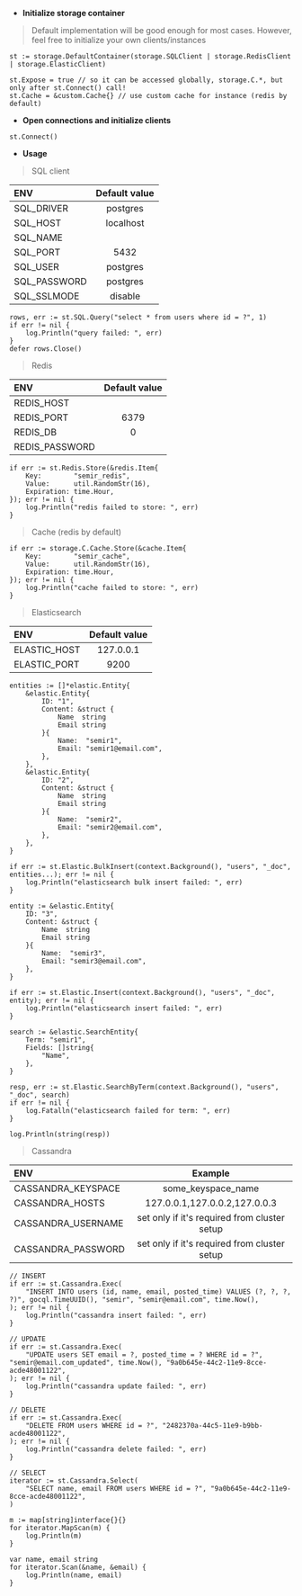 * **Initialize storage container**
> Default implementation will be good enough for most cases. However, feel free to initialize your own clients/instances
```
st := storage.DefaultContainer(storage.SQLClient | storage.RedisClient | storage.ElasticClient)

st.Expose = true // so it can be accessed globally, storage.C.*, but only after st.Connect() call!
st.Cache = &custom.Cache{} // use custom cache for instance (redis by default)
```

* **Open connections and initialize clients**
```
st.Connect()
```

* **Usage**
> SQL client

| ENV          | Default value |
|:-------------|:-------------:|
| SQL_DRIVER   | postgres      |
| SQL_HOST     | localhost     |
| SQL_NAME     |               |
| SQL_PORT     | 5432          |
| SQL_USER     | postgres      |
| SQL_PASSWORD | postgres      |
| SQL_SSLMODE  | disable       |
```
rows, err := st.SQL.Query("select * from users where id = ?", 1)
if err != nil {
    log.Println("query failed: ", err)
}
defer rows.Close()
```

> Redis

| ENV            | Default value |
|:---------------|:-------------:|
| REDIS_HOST     |               |
| REDIS_PORT     | 6379          |
| REDIS_DB       | 0             |
| REDIS_PASSWORD |               |
```
if err := st.Redis.Store(&redis.Item{
    Key:        "semir_redis",
    Value:      util.RandomStr(16),
    Expiration: time.Hour,
}); err != nil {
    log.Println("redis failed to store: ", err)
}
```

> Cache (redis by default)
```
if err := storage.C.Cache.Store(&cache.Item{
    Key:        "semir_cache",
    Value:      util.RandomStr(16),
    Expiration: time.Hour,
}); err != nil {
    log.Println("cache failed to store: ", err)
}
```

> Elasticsearch

| ENV          | Default value |
|:-------------|:-------------:|
| ELASTIC_HOST | 127.0.0.1     |
| ELASTIC_PORT | 9200          |
```
entities := []*elastic.Entity{
    &elastic.Entity{
        ID: "1",
        Content: &struct {
            Name  string
            Email string
        }{
            Name:  "semir1",
            Email: "semir1@email.com",
        },
    },
    &elastic.Entity{
        ID: "2",
        Content: &struct {
            Name  string
            Email string
        }{
            Name:  "semir2",
            Email: "semir2@email.com",
        },
    },
}

if err := st.Elastic.BulkInsert(context.Background(), "users", "_doc", entities...); err != nil {
    log.Println("elasticsearch bulk insert failed: ", err)
}

entity := &elastic.Entity{
    ID: "3",
    Content: &struct {
        Name  string
        Email string
    }{
        Name:  "semir3",
        Email: "semir3@email.com",
    },
}

if err := st.Elastic.Insert(context.Background(), "users", "_doc", entity); err != nil {
    log.Println("elasticsearch insert failed: ", err)
}

search := &elastic.SearchEntity{
    Term: "semir1",
    Fields: []string{
        "Name",
    },
}

resp, err := st.Elastic.SearchByTerm(context.Background(), "users", "_doc", search)
if err != nil {
    log.Fatalln("elasticsearch failed for term: ", err)
}

log.Println(string(resp))
```

> Cassandra

| ENV                | Example                                      |
|:-------------------|:--------------------------------------------:|
| CASSANDRA_KEYSPACE | some_keyspace_name                           |
| CASSANDRA_HOSTS    | 127.0.0.1,127.0.0.2,127.0.0.3                |
| CASSANDRA_USERNAME | set only if it's required from cluster setup |
| CASSANDRA_PASSWORD | set only if it's required from cluster setup |
```
// INSERT
if err := st.Cassandra.Exec(
    "INSERT INTO users (id, name, email, posted_time) VALUES (?, ?, ?, ?)", gocql.TimeUUID(), "semir", "semir@email.com", time.Now(),
); err != nil {
    log.Println("cassandra insert failed: ", err)
}

// UPDATE
if err := st.Cassandra.Exec(
    "UPDATE users SET email = ?, posted_time = ? WHERE id = ?", "semir@email.com_updated", time.Now(), "9a0b645e-44c2-11e9-8cce-acde48001122",
); err != nil {
    log.Println("cassandra update failed: ", err)
}

// DELETE
if err := st.Cassandra.Exec(
    "DELETE FROM users WHERE id = ?", "2482370a-44c5-11e9-b9bb-acde48001122",
); err != nil {
    log.Println("cassandra delete failed: ", err)
}

// SELECT
iterator := st.Cassandra.Select(
    "SELECT name, email FROM users WHERE id = ?", "9a0b645e-44c2-11e9-8cce-acde48001122",
)

m := map[string]interface{}{}
for iterator.MapScan(m) {
    log.Println(m)
}

var name, email string
for iterator.Scan(&name, &email) {
    log.Println(name, email)
}
```
